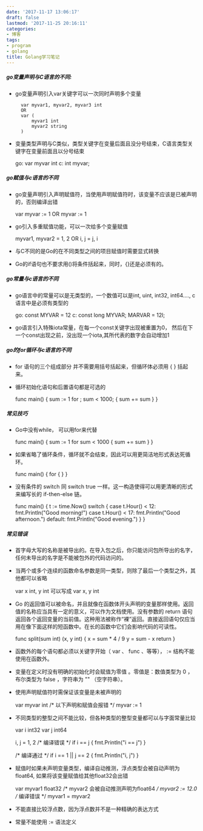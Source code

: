 ```yaml
---
date: '2017-11-17 13:06:17'
draft: false
lastmod: '2017-11-25 20:16:11'
categories:
- 博客
tags:
- program
- golang
title: Golang学习笔记
---
```


##### go变量声明与C语言的不同:

- go变量声明引入var关键字可以一次同时声明多个变量

        var myvar1, myvar2, myvar3 int
        OR
        var (
            myvar1 int
            myvar2 string
        )

- 变量类型声明与C类似，类型关键字在变量后面且没分号结束，C语言类型关键字在变量前面且以分号结束

    go: var myvar int
     c:  int myvar;

##### go赋值与c语言的不同

- go变量声明引入声明赋值符，当使用声明赋值符时，该变量不应该是已被声明的，否则编译出错

    var myvar := 1
    OR
    myvar := 1

- go引入多重赋值功能，可以一次给多个变量赋值

    myvar1, myvar2 = 1, 2
    OR
    i, j = j, i

- 与C不同的是Go的在不同类型之间的项目赋值时需要显式转换

- Go的if语句也不要求用()将条件括起来，同时，{}还是必须有的。

##### go常量与c语言的不同

- go语言中的常量可以是无类型的，一个数值可以是int, uint, int32, int64...., c语言中是必须有类型的

    go: const MYVAR = 12
    c:  const long MYVAR; MARVAR = 12l;

- go语言引入特殊iota常量，在每一个const关键字出现被重置为0， 然后在下一个const出现之前，没出现一个iota,其所代表的数字会自动增加1

##### go的for循环与c语言的不同

- for 语句的三个组成部分 并不需要用括号括起来，但循环体必须用 { } 括起来。
- 循环初始化语句和后置语句都是可选的

    func main() {
        sum := 1
        for ; sum < 1000; {
            sum += sum
        }
    }



##### 常见技巧

- Go中没有while， 可以用for来代替

    func main() {
        sum := 1
        for sum < 1000 {
            sum += sum
        }
    }

- 如果省略了循环条件，循环就不会结束，因此可以用更简洁地形式表达死循环。

    func main() {
        for {
        }
    }

- 没有条件的 switch 同 switch true 一样。这一构造使得可以用更清晰的形式来编写长的 if-then-else 链。

    func main() {
        t := time.Now()
        switch {
        case t.Hour() < 12:
            fmt.Println("Good morning!")
        case t.Hour() < 17:
            fmt.Println("Good afternoon.")
        default:
            fmt.Println("Good evening.")
        }
    }





##### 常见错误

- 首字母大写的名称是被导出的。在导入包之后，你只能访问包所导出的名字，任何未导出的名字是不能被包外的代码访问的。
- 当两个或多个连续的函数命名参数是同一类型，则除了最后一个类型之外，其他都可以省略
    
    var x int, y int
    可以写成
    var x, y int

- Go 的返回值可以被命名，并且就像在函数体开头声明的变量那样使用。返回值的名称应当具有一定的意义，可以作为文档使用。没有参数的 return 语句返回各个返回变量的当前值。这种用法被称作“裸”返回。直接返回语句仅应当用在像下面这样的短函数中。在长的函数中它们会影响代码的可读性。

    func split(sum int) (x, y int) {
        x = sum * 4 / 9
        y = sum - x
        return
    }

- 函数外的每个语句都必须以关键字开始（ var 、 func 、等等）， := 结构不能使用在函数外。

- 变量在定义时没有明确的初始化时会赋值为零值 。零值是：数值类型为 0 ，布尔类型为 false ，字符串为 "" （空字符串）。

- 使用声明赋值符时需保证该变量是未被声明的

    var myvar int
    /* 以下声明和赋值会报错 */
    myvar := 1

- 不同类型的整型之间不能比较，但各种类型的整型变量都可以与字面常量比较

    
    var i int32
    var j int64

    i, j = 1, 2
    /* 编译错误 */
    if i == j {
        fmt.Println("i == j")
    }

    /* 编译通过 */
    if i == 1 || j == 2 {
        fmt.Println("i, j")
    }

- 赋值时如果未声明变量类型，编译自动推测，浮点类型会被自动声明为float64, 如果将该变量赋值给其他float32会出错

    var myvar1 float32
    /* myvar2 会被自动推测声明为float64 */
    myvar2 := 12.0
    /* 编译错误 */
    myvar1 = myvar2

- 不能直接比较浮点数，因为浮点数并不是一种精确的表达方式
- 常量不能使用 := 语法定义